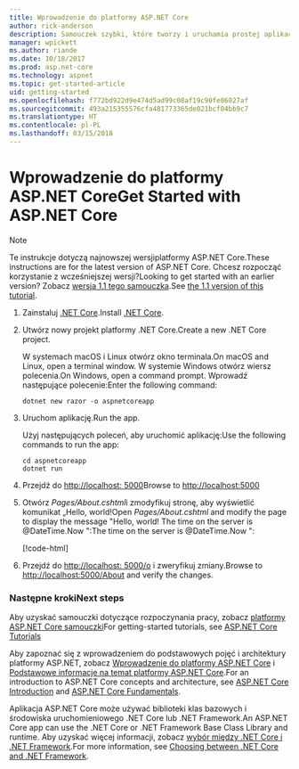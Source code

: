 ```yaml
---
title: Wprowadzenie do platformy ASP.NET Core
author: rick-anderson
description: Samouczek szybki, które tworzy i uruchamia prostej aplikacji Hello World przy użyciu platformy ASP.NET Core.
manager: wpickett
ms.author: riande
ms.date: 10/18/2017
ms.prod: asp.net-core
ms.technology: aspnet
ms.topic: get-started-article
uid: getting-started
ms.openlocfilehash: f772bd922d9e474d5ad99c08af19c90fe06027af
ms.sourcegitcommit: 493a215355576cfa481773365de021bcf04bb9c7
ms.translationtype: HT
ms.contentlocale: pl-PL
ms.lasthandoff: 03/15/2018
---
```

# <a name="get-started-with-aspnet-core"></a><span data-ttu-id="24ce6-103">Wprowadzenie do platformy ASP.NET Core</span><span class="sxs-lookup"><span data-stu-id="24ce6-103">Get Started with ASP.NET Core</span></span>

> [!NOTE]
> <span data-ttu-id="24ce6-104">Te instrukcje dotyczą najnowszej wersjiplatformy ASP.NET Core.</span><span class="sxs-lookup"><span data-stu-id="24ce6-104">These instructions are for the latest version of ASP.NET Core.</span></span> <span data-ttu-id="24ce6-105">Chcesz rozpocząć korzystanie z wcześniejszej wersji?</span><span class="sxs-lookup"><span data-stu-id="24ce6-105">Looking to get started with an earlier version?</span></span> <span data-ttu-id="24ce6-106">Zobacz [wersja 1.1 tego samouczka](xref:getting-started-1.1).</span><span class="sxs-lookup"><span data-stu-id="24ce6-106">See [the 1.1 version of this tutorial](xref:getting-started-1.1).</span></span>

1. <span data-ttu-id="24ce6-107">Zainstaluj [.NET Core](https://www.microsoft.com/net/core/).</span><span class="sxs-lookup"><span data-stu-id="24ce6-107">Install [.NET Core](https://www.microsoft.com/net/core/).</span></span>

2. <span data-ttu-id="24ce6-108">Utwórz nowy projekt platformy .NET Core.</span><span class="sxs-lookup"><span data-stu-id="24ce6-108">Create a new .NET Core project.</span></span>

   <span data-ttu-id="24ce6-109">W systemach macOS i Linux otwórz okno terminala.</span><span class="sxs-lookup"><span data-stu-id="24ce6-109">On macOS and Linux, open a terminal window.</span></span> <span data-ttu-id="24ce6-110">W systemie Windows otwórz wiersz polecenia.</span><span class="sxs-lookup"><span data-stu-id="24ce6-110">On Windows, open a command prompt.</span></span> <span data-ttu-id="24ce6-111">Wprowadź następujące polecenie:</span><span class="sxs-lookup"><span data-stu-id="24ce6-111">Enter the following command:</span></span>

    ```terminal
    dotnet new razor -o aspnetcoreapp
    ```
    
4. <span data-ttu-id="24ce6-112">Uruchom aplikację.</span><span class="sxs-lookup"><span data-stu-id="24ce6-112">Run the app.</span></span>

    <span data-ttu-id="24ce6-113">Użyj następujących poleceń, aby uruchomić aplikację:</span><span class="sxs-lookup"><span data-stu-id="24ce6-113">Use the following commands to run the app:</span></span>

    ```terminal
    cd aspnetcoreapp
    dotnet run
    ```

5. <span data-ttu-id="24ce6-114">Przejdź do [http://localhost: 5000](http://localhost:5000)</span><span class="sxs-lookup"><span data-stu-id="24ce6-114">Browse to [http://localhost:5000](http://localhost:5000)</span></span>

6. <span data-ttu-id="24ce6-115">Otwórz *Pages/About.cshtml*i zmodyfikuj stronę, aby wyświetlić komunikat „Hello, world!</span><span class="sxs-lookup"><span data-stu-id="24ce6-115">Open *Pages/About.cshtml* and modify the page to display the message "Hello, world!</span></span> <span data-ttu-id="24ce6-116">The time on the server is @DateTime.Now ":</span><span class="sxs-lookup"><span data-stu-id="24ce6-116">The time on the server is @DateTime.Now ":</span></span>

    [!code-html[](getting-started/sample/getting-started/about.cshtml?highlight=9&range=1-9)]

7. <span data-ttu-id="24ce6-117">Przejdź do [http://localhost: 5000/o](http://localhost:5000/About) i zweryfikuj zmiany.</span><span class="sxs-lookup"><span data-stu-id="24ce6-117">Browse to [http://localhost:5000/About](http://localhost:5000/About) and verify the changes.</span></span>

### <a name="next-steps"></a><span data-ttu-id="24ce6-118">Następne kroki</span><span class="sxs-lookup"><span data-stu-id="24ce6-118">Next steps</span></span>

<span data-ttu-id="24ce6-119">Aby uzyskać samouczki dotyczące rozpoczynania pracy, zobacz [platformy ASP.NET Core samouczki](tutorials/index.md)</span><span class="sxs-lookup"><span data-stu-id="24ce6-119">For getting-started tutorials, see [ASP.NET Core Tutorials](tutorials/index.md)</span></span>

<span data-ttu-id="24ce6-120">Aby zapoznać się z wprowadzeniem do podstawowych pojęć i architektury platformy ASP.NET, zobacz [Wprowadzenie do platformy ASP.NET Core](index.md) i [Podstawowe informacje na temat platformy ASP.NET Core](fundamentals/index.md).</span><span class="sxs-lookup"><span data-stu-id="24ce6-120">For an introduction to ASP.NET Core concepts and architecture, see [ASP.NET Core Introduction](index.md) and [ASP.NET Core Fundamentals](fundamentals/index.md).</span></span>

<span data-ttu-id="24ce6-121">Aplikacja ASP.NET Core może używać biblioteki klas bazowych i środowiska uruchomieniowego .NET Core lub .NET Framework.</span><span class="sxs-lookup"><span data-stu-id="24ce6-121">An ASP.NET Core app can use the .NET Core or .NET Framework Base Class Library and runtime.</span></span> <span data-ttu-id="24ce6-122">Aby uzyskać więcej informacji, zobacz [wybór między .NET Core i .NET Framework](https://docs.microsoft.com/dotnet/articles/standard/choosing-core-framework-server).</span><span class="sxs-lookup"><span data-stu-id="24ce6-122">For more information, see [Choosing between .NET Core and .NET Framework](https://docs.microsoft.com/dotnet/articles/standard/choosing-core-framework-server).</span></span>
